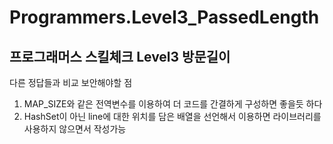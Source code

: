# Programmers.Level3_PassedLength
프로그래머스 스킬체크 Level3 방문길이
-------------------------------------
다른 정답들과 비교 보안해야할 점
1. MAP_SIZE와 같은 전역변수를 이용하여 더 코드를 간결하게 구성하면 좋을듯 하다
2. HashSet이 아닌 line에 대한 위치를 담은 배열을 선언해서 이용하면 라이브러리를 사용하지 않으면서 작성가능 
